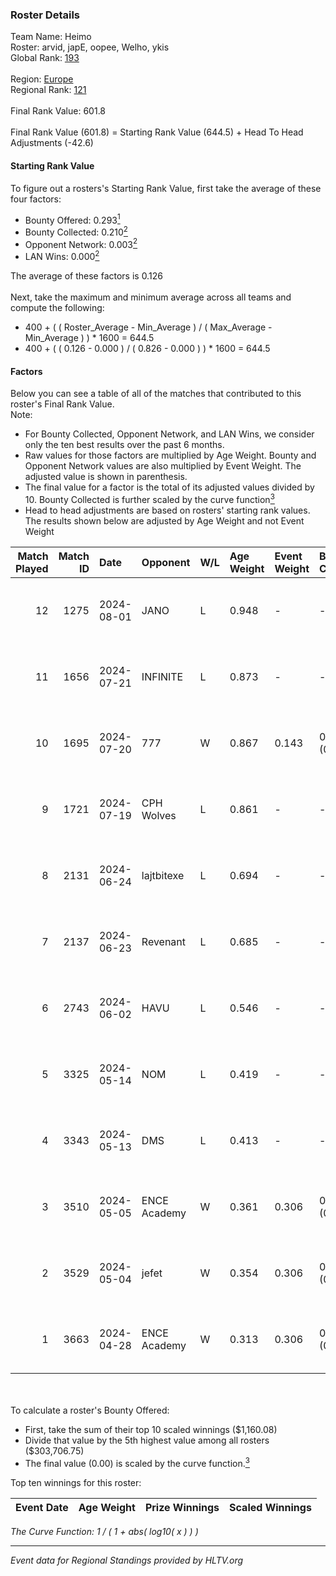 ### Roster Details<br />
Team Name: Heimo<br />
Roster: arvid, japE, oopee, Welho, ykis<br />
Global Rank: [193](../../standings_global_2024_09_08.md)<br />
<br />
Region: [Europe]( ../../standings_europe_2024_09_08.md)<br />
Regional Rank: [121]( ../../standings_europe_2024_09_08.md)<br />
<br />
Final Rank Value:  601.8<br />
<br />
Final Rank Value (601.8) = Starting Rank Value (644.5) + Head To Head Adjustments (-42.6)<br />

#### Starting Rank Value<br />
To figure out a rosters's Starting Rank Value, first take the average of these four factors:<br />
- Bounty Offered: 0.293[<sup>1</sup>](#table2)
- Bounty Collected: 0.210[<sup>2</sup>](#table1)
- Opponent Network: 0.003[<sup>2</sup>](#table1)
- LAN Wins: 0.000[<sup>2</sup>](#table1)

The average of these factors is 0.126<br />
<br />
Next, take the maximum and minimum average across all teams and compute the following:<br />
- 400 + ( ( Roster_Average - Min_Average ) / ( Max_Average - Min_Average ) ) * 1600 = 644.5
- 400 + ( ( 0.126 - 0.000 ) / ( 0.826 - 0.000 ) ) * 1600 = 644.5


#### Factors<br />
Below you can see a table of all of the matches that contributed to this roster's Final Rank Value.<br />
Note:<br />

- For Bounty Collected, Opponent Network, and LAN Wins, we consider only the ten best results over the past 6 months.
- Raw values for those factors are multiplied by Age Weight. Bounty and Opponent Network values are also multiplied by Event Weight. The adjusted value is shown in parenthesis.
- The final value for a factor is the total of its adjusted values divided by 10. Bounty Collected is further scaled by the curve function[<sup>3</sup>](#curveFunction)
- Head to head adjustments are based on rosters' starting rank values. The results shown below are adjusted by Age Weight and not Event Weight
<span id="table1"></span><br />


| Match Played | Match ID | Date       | Opponent     | W/L | Age Weight | Event Weight | Bounty Collected | Opponent Network | LAN Wins  | H2H Adj. | Roster                             |
| -: | -: | :- | :- | :- | :- | :- | :- | :- | :- | -: | :- |
|           12 |     1275 | 2024-08-01 | JANO         | L   | 0.948      | -            | -                | -                | -         |   -15.17 | arvid, japE, oopee, Welho, ykis    |
|           11 |     1656 | 2024-07-21 | INFINITE     | L   | 0.873      | -            | -                | -                | -         |   -15.64 | arvid, japE, oopee, Welho, ykis    |
|           10 |     1695 | 2024-07-20 | 777          | W   | 0.867      | 0.143        | 0.010 (0.001)    | 0.112 (0.014)    | 0 (0.000) |    14.57 | arvid, japE, oopee, Welho, ykis    |
|            9 |     1721 | 2024-07-19 | CPH Wolves   | L   | 0.861      | -            | -                | -                | -         |    -6.39 | arvid, japE, oopee, Welho, ykis    |
|            8 |     2131 | 2024-06-24 | lajtbitexe   | L   | 0.694      | -            | -                | -                | -         |    -9.22 | arvid, oopee, Sm1llee, Welho, ykis |
|            7 |     2137 | 2024-06-23 | Revenant     | L   | 0.685      | -            | -                | -                | -         |    -3.88 | arvid, oopee, Sm1llee, Welho, ykis |
|            6 |     2743 | 2024-06-02 | HAVU         | L   | 0.546      | -            | -                | -                | -         |   -10.27 | arvid, japE, oopee, Welho, ykis    |
|            5 |     3325 | 2024-05-14 | NOM          | L   | 0.419      | -            | -                | -                | -         |    -8.59 | arvid, japE, oopee, Welho, ykis    |
|            4 |     3343 | 2024-05-13 | DMS          | L   | 0.413      | -            | -                | -                | -         |    -3.15 | arvid, japE, oopee, Welho, ykis    |
|            3 |     3510 | 2024-05-05 | ENCE Academy | W   | 0.361      | 0.306        | 0.002 (0.000)    | 0.076 (0.008)    | 0 (0.000) |     6.25 | arvid, japE, oopee, Welho, ykis    |
|            2 |     3529 | 2024-05-04 | jefet        | W   | 0.354      | 0.306        | 0.001 (0.000)    | 0.012 (0.001)    | 0 (0.000) |     3.60 | arvid, japE, oopee, Welho, ykis    |
|            1 |     3663 | 2024-04-28 | ENCE Academy | W   | 0.313      | 0.306        | 0.002 (0.000)    | 0.034 (0.003)    | 0 (0.000) |     5.26 | arvid, japE, oopee, Welho, ykis    |

<br />
<span id="table2"></span><br />
To calculate a roster's Bounty Offered:<br />

- First, take the sum of their top 10 scaled winnings ($1,160.08)
- Divide that value by the 5th highest value among all rosters ($303,706.75)
- The final value (0.00) is scaled by the curve function.[<sup>3</sup>](#curveFunction)

Top ten winnings for this roster:<br />

| Event Date | Age Weight | Prize Winnings | Scaled Winnings |
| :- | -: | :- | :- |


<span id="curveFunction"></span>_The Curve Function: 1 / ( 1 + abs( log10( x ) ) )_<br />

---
_Event data for Regional Standings provided by HLTV.org_<br />
